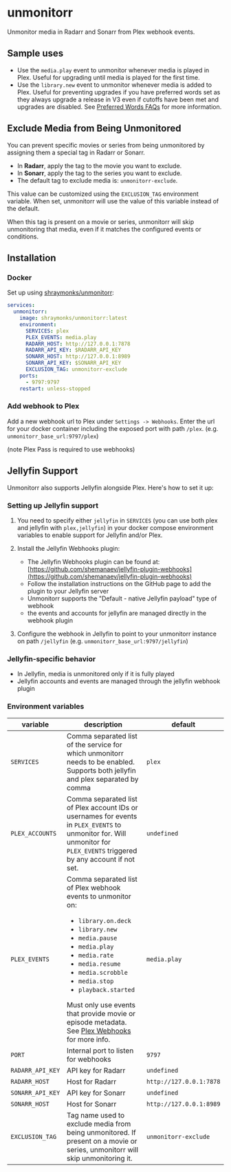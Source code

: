 # unmonitorr

Unmonitor media in Radarr and Sonarr from Plex webhook events.

## Sample uses

- Use the `media.play` event to unmonitor whenever media is played in Plex. Useful for upgrading until media is played for the first time.
- Use the `library.new` event to unmonitor whenever media is added to Plex. Useful for preventing upgrades if you have preferred words set as they always upgrade a release in V3 even if cutoffs have been met and upgrades are disabled. See [Preferred Words FAQs](https://wiki.servarr.com/en/sonarr/faq#preferred-words-faqs) for more information.

## Exclude Media from Being Unmonitored

You can prevent specific movies or series from being unmonitored by assigning them a special tag in Radarr or Sonarr.

- In **Radarr**, apply the tag to the movie you want to exclude.
- In **Sonarr**, apply the tag to the series you want to exclude.
- The default tag to exclude media is: `unmonitorr-exclude`.

This value can be customized using the `EXCLUSION_TAG` environment variable. When set, unmonitorr will use the value of this variable instead of the default.

When this tag is present on a movie or series, unmonitorr will skip unmonitoring that media, even if it matches the configured events or conditions.

## Installation

### Docker

Set up using [shraymonks/unmonitorr](https://hub.docker.com/r/shraymonks/unmonitorr):

```yaml
services:
  unmonitorr:
    image: shraymonks/unmonitorr:latest
    environment:
      SERVICES: plex
      PLEX_EVENTS: media.play
      RADARR_HOST: http://127.0.0.1:7878
      RADARR_API_KEY: $RADARR_API_KEY
      SONARR_HOST: http://127.0.0.1:8989
      SONARR_API_KEY: $SONARR_API_KEY
      EXCLUSION_TAG: unmonitorr-exclude
    ports:
      - 9797:9797
    restart: unless-stopped
```

### Add webhook to Plex

Add a new webhook url to Plex under `Settings -> Webhooks`. Enter the url for your docker container including the exposed port with path `/plex`. (e.g. `unmonitorr_base_url:9797/plex`)

(note Plex Pass is required to use webhooks)

## Jellyfin Support

Unmonitorr also supports Jellyfin alongside Plex. Here's how to set it up:

### Setting up Jellyfin support

1. You need to specify either `jellyfin` in `SERVICES` (you can use both plex and jellyfin with `plex,jellyfin`) in your docker compose environment variables to enable support for Jellyfin and/or Plex.

2. Install the Jellyfin Webhooks plugin:
   - The Jellyfin Webhooks plugin can be found at: [https://github.com/shemanaev/jellyfin-plugin-webhooks](https://github.com/shemanaev/jellyfin-plugin-webhooks)
   - Follow the installation instructions on the GitHub page to add the plugin to your Jellyfin server
   - Unmonitorr supports the "Default - native Jellyfin payload" type of webhook
   - the events and accounts for jellyfin are managed directly in the webhook plugin

3. Configure the webhook in Jellyfin to point to your unmonitorr instance on path `/jellyfin` (e.g. `unmonitorr_base_url:9797/jellyfin`)

### Jellyfin-specific behavior

- In Jellyfin, media is unmonitored only if it is fully played
- Jellyfin accounts and events are managed through the jellyfin webhook plugin

### Environment variables

| variable | description | default |
| --- | --- | --- |
| `SERVICES` | Comma separated list of the service for which unmonitorr needs to be enabled. Supports both jellyfin and plex separated by comma | `plex` |
| `PLEX_ACCOUNTS` | Comma separated list of Plex account IDs or usernames for events in `PLEX_EVENTS` to unmonitor for. Will unmonitor for `PLEX_EVENTS` triggered by any account if not set. | `undefined` |
| `PLEX_EVENTS` | Comma separated list of Plex webhook events to unmonitor on: <ul><li>`library.on.deck`</li><li>`library.new`</li><li>`media.pause`</li><li>`media.play`</li><li>`media.rate`</li><li>`media.resume`</li><li>`media.scrobble`</li><li>`media.stop`</li><li>`playback.started`</li></ul> Must only use events that provide movie or episode metadata. See [Plex Webhooks](https://support.plex.tv/articles/115002267687-webhooks/#toc-1) for more info. | `media.play` |
| `PORT` | Internal port to listen for webhooks | `9797` |
| `RADARR_API_KEY` | API key for Radarr | `undefined` |
| `RADARR_HOST` | Host for Radarr | `http://127.0.0.1:7878` |
| `SONARR_API_KEY` | API key for Sonarr | `undefined` |
| `SONARR_HOST` | Host for Sonarr | `http://127.0.0.1:8989` |
| `EXCLUSION_TAG` | Tag name used to exclude media from being unmonitored. If present on a movie or series, unmonitorr will skip unmonitoring it. | `unmonitorr-exclude` |
